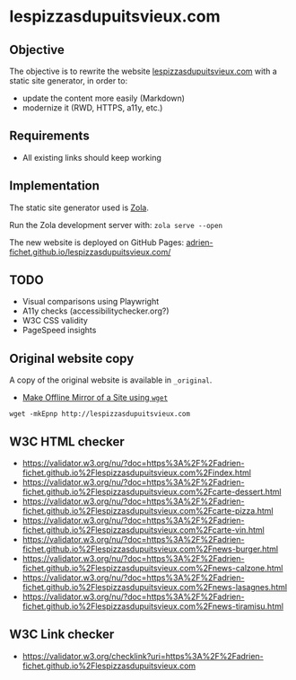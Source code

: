 # lespizzasdupuitsvieux.com

## Objective

The objective is to rewrite the website [lespizzasdupuitsvieux.com](http://lespizzasdupuitsvieux.com/index.html) with a static site generator, in order to:

- update the content more easily (Markdown)
- modernize it (RWD, HTTPS, a11y, etc.)

## Requirements

- All existing links should keep working

## Implementation

The static site generator used is [Zola](https://www.getzola.org).

Run the Zola development server with: `zola serve --open`

The new website is deployed on GitHub Pages: [adrien-fichet.github.io/lespizzasdupuitsvieux.com/](https://adrien-fichet.github.io/lespizzasdupuitsvieux.com/)

## TODO

- Visual comparisons using Playwright
- A11y checks (accessibilitychecker.org?)
- W3C CSS validity
- PageSpeed insights

## Original website copy

A copy of the original website is available in `_original`.

- [Make Offline Mirror of a Site using `wget`](https://www.guyrutenberg.com/2014/05/02/make-offline-mirror-of-a-site-using-wget/)

```shell
wget -mkEpnp http://lespizzasdupuitsvieux.com
```

## W3C HTML checker

- https://validator.w3.org/nu/?doc=https%3A%2F%2Fadrien-fichet.github.io%2Flespizzasdupuitsvieux.com%2Findex.html
- https://validator.w3.org/nu/?doc=https%3A%2F%2Fadrien-fichet.github.io%2Flespizzasdupuitsvieux.com%2Fcarte-dessert.html
- https://validator.w3.org/nu/?doc=https%3A%2F%2Fadrien-fichet.github.io%2Flespizzasdupuitsvieux.com%2Fcarte-pizza.html
- https://validator.w3.org/nu/?doc=https%3A%2F%2Fadrien-fichet.github.io%2Flespizzasdupuitsvieux.com%2Fcarte-vin.html
- https://validator.w3.org/nu/?doc=https%3A%2F%2Fadrien-fichet.github.io%2Flespizzasdupuitsvieux.com%2Fnews-burger.html
- https://validator.w3.org/nu/?doc=https%3A%2F%2Fadrien-fichet.github.io%2Flespizzasdupuitsvieux.com%2Fnews-calzone.html
- https://validator.w3.org/nu/?doc=https%3A%2F%2Fadrien-fichet.github.io%2Flespizzasdupuitsvieux.com%2Fnews-lasagnes.html
- https://validator.w3.org/nu/?doc=https%3A%2F%2Fadrien-fichet.github.io%2Flespizzasdupuitsvieux.com%2Fnews-tiramisu.html

## W3C Link checker

- https://validator.w3.org/checklink?uri=https%3A%2F%2Fadrien-fichet.github.io%2Flespizzasdupuitsvieux.com
